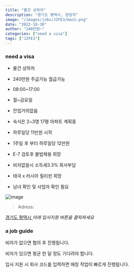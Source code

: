 ```yaml
---
title: "물건 상하차"
description: "경기도 평택시, 현장직"
image: "/images/jobs/J2FE3/main.png"
date: "2022-10-30"
author: "240만원~"
categories: ["need a visa"]
tags: ["J2FE3"]
---
```


### need a visa
<!--### NO visa-->

* 물건 상하차
* 240만원 주급가능 월급가능
* 08:00~17:00
* 월~금요일
* 잔업거의없음
* 숙식은 2~3명 17평 아파트 계획중
* 하루일당 11만원 시작
* 1주일 후 부터 하루일당 12만원
* E-7 검토후 불법채용 희망
* 비자없을시 소득세3.3% 회사부담

* 태국 x 러시아 필리핀 희망
* 남녀 확인 및 사업자 확인 필요

![image](/images/jobs/J2FE3/map.png)

> Adress:
<a target="_blank" rel="noopener noreferrer" href="https://map.naver.com/v5/search/%EA%B2%BD%EA%B8%B0%EB%8F%84%20%ED%8F%89%ED%83%9D%EC%8B%9C/address/14150120.44736481,4438041.045221904,%EA%B2%BD%EA%B8%B0%EB%8F%84%20%ED%8F%89%ED%83%9D%EC%8B%9C,adm?c=14290638.5886902,4470533.3250446,10,0,0,0,dh&isCorrectAnswer=true">
    경기도 평택시
</a>
<!--
22	
7	
보원?세진?로지스트	
경기도 평택시 팽성읍 팽성송화로 214-5	
맹명숙	
010 8760 6103	
-->
<cite>아래 입사지원 버튼을 클릭하세요</cite>

### a job guide
비자가 없으면 협의 후 진행됩니다.

비자가 있으면 평균 한 달 정도 기다려야 합니다.

입사 지원 시 회사 코드를 입력하면 매칭 작업이 빠르게 진행됩니다.